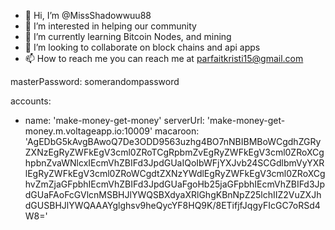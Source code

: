 - 👋 Hi, I’m @MissShadowwuu88
- 👀 I’m interested in helping our community
- 🌱 I’m currently learning Bitcoin Nodes, and mining
- 💞️ I’m looking to collaborate on block chains and api apps
- 📫 How to reach me you can reach me at parfaitkristi15@gmail.com

<!---
MissShadowwuu88/MissShadowwuu88 is a ✨ special ✨ repository because its `README.md` (this file) appears on your GitHub profile.
You can click the Preview link to take a look at your changes.
---> masterPassword: somerandompassword
  accounts:
  - name: 'make-money-get-money'
  serverUrl: 'make-money-get-money.m.voltageapp.io:10009'
  macaroon: 'AgEDbG5kAvgBAwoQ7De3ODD9563uzhg4BO7nNBIBMBoWCgdhZGRyZXNzEgRyZWFkEgV3cml0ZRoTCgRpbmZvEgRyZWFkEgV3cml0ZRoXCghpbnZvaWNlcxIEcmVhZBIFd3JpdGUaIQoIbWFjYXJvb24SCGdlbmVyYXRlEgRyZWFkEgV3cml0ZRoWCgdtZXNzYWdlEgRyZWFkEgV3cml0ZRoXCghvZmZjaGFpbhIEcmVhZBIFd3JpdGUaFgoHb25jaGFpbhIEcmVhZBIFd3JpdGUaFAoFcGVlcnMSBHJlYWQSBXdyaXRlGhgKBnNpZ25lchIIZ2VuZXJhdGUSBHJlYWQAAAYglghsv9heQycYF8HQ9K/8ETifjfJqgyFIcGC7oRSd4W8='
    

